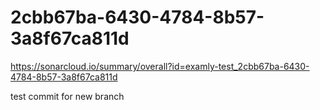# 2cbb67ba-6430-4784-8b57-3a8f67ca811d
https://sonarcloud.io/summary/overall?id=examly-test_2cbb67ba-6430-4784-8b57-3a8f67ca811d


test commit for new branch

